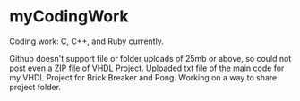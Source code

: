 # myCodingWork
Coding work: C, C++, and Ruby currently.

Github doesn't support file or folder uploads of 25mb or above, so could not post even a ZIP file of VHDL Project. Uploaded txt file of the main code for my VHDL Project for Brick Breaker and Pong. Working on a way to share project folder.
